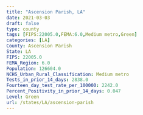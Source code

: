 ```yaml
---
title: "Ascension Parish, LA"
date: 2021-03-03
draft: false
type: county
tags: [FIPS:22005.0,FEMA:6.0,Medium metro,Green]
categories: [LA]
County: Ascension Parish
State: LA
FIPS: 22005.0
FEMA_Region: 6.0
Population: 126604.0
NCHS_Urban_Rural_Classification: Medium metro
Tests_in_prior_14_days: 2838.0
Fourteen_day_test_rate_per_100000: 2242.0
Percent_Positivity_in_prior_14_days: 0.047
Level: Green
url: /states/LA/ascension-parish
---
```



